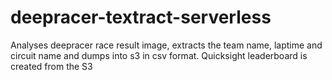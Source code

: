 # deepracer-textract-serverless
Analyses deepracer race result image, extracts the team name, laptime and circuit name and dumps into s3 in csv format. Quicksight leaderboard is created from the S3
